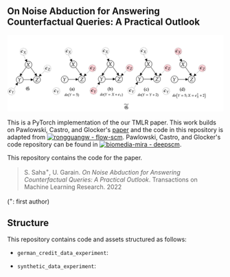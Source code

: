 
## On Noise Abduction for Answering Counterfactual Queries: A Practical Outlook

![Counterfactual Example](causal_graph_example.png "Counterfactual Example")

This is a PyTorch implementation of the our TMLR paper. This work builds on Pawlowski, Castro, and Glocker's [paper](https://arxiv.org/abs/2006.06485) and the code in this repository is adapted from  [![rongguangw - flow-scm](https://img.shields.io/static/v1?label=rongguangw&message=flow-scm&color=red&logo=github)](https://github.com/rongguangw/flow-scm "Go to GitHub repo"). Pawlowski, Castro, and Glocker's code repository can be found in [![biomedia-mira - deepscm](https://img.shields.io/static/v1?label=biomedia-mira&message=deepscm&color=red&logo=github)](https://github.com/biomedia-mira/deepscm "Go to GitHub repo").

This repository contains the code for the paper.
> S. Saha<sup>+</sup>, U. Garain. _On Noise Abduction for Answering Counterfactual Queries: A Practical Outlook_. Transactions on Machine Learning Research. 2022 
>
(<sup>+</sup>: first author)



## Structure
This repository contains code and assets structured as follows:

- `german_credit_data_experiment`:


- `synthetic_data_experiment`:



